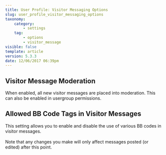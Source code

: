 ```yaml
---
title: User Profile: Visitor Messaging Options
slug: user_profile_visitor_messaging_options
taxonomy:
    category:
        - settings
    tag:
        - options
        - visitor_message
visible: false
template: article
version: 5.3.3
date: 12/06/2017 06:39pm
---
```


## Visitor Message Moderation
When enabled, all new visitor messages are placed into moderation. This can also be enabled in usergroup permissions.

## Allowed BB Code Tags in Visitor Messages
This setting allows you to enable and disable  the use of various BB codes in visitor messages.<br />
<br />
Note that any changes you make will only affect messages posted (or edited) after this point.




